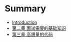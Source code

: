 # Summary

- [Introduction](README.md)
- [第二章  面试需要的基础知识](chapter2.md)
- [第三章  高质量的代码](chapter3.md)
